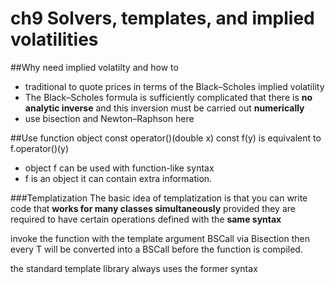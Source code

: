 ch9 Solvers, templates, and implied volatilities
=====

##Why need implied volatilty and how to
- traditional to quote prices in terms of the Black–Scholes implied volatility
- The Black–Scholes formula is sufficiently complicated that there is **no analytic inverse** and this inversion must be carried out **numerically**
- use bisection and Newton–Raphson here

##Use function object
const operator()(double x) const
f(y)  is equivalent to f.operator()(y)
- object f can be used with function-like syntax
- f is an object it can contain extra information.

###Templatization
The basic idea of templatization is that you can write code that **works for many classes simultaneously** provided they are required to have certain operations defined with the **same syntax**

invoke the function with the template argument BSCall via Bisection<BSCall> then every T will be converted into a BSCall before the function is compiled.

the standard template library always uses the former syntax

